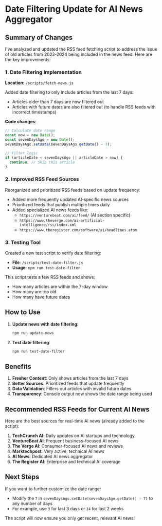 # Date Filtering Update for AI News Aggregator

## Summary of Changes

I've analyzed and updated the RSS feed fetching script to address the issue of old articles from 2023-2024 being included in the news feed. Here are the key improvements:

### 1. Date Filtering Implementation

**Location**: `/scripts/fetch-news.js`

Added date filtering to only include articles from the last 7 days:
- Articles older than 7 days are now filtered out
- Articles with future dates are also filtered out (to handle RSS feeds with incorrect timestamps)

**Code changes**:
```javascript
// Calculate date range
const now = new Date();
const sevenDaysAgo = new Date();
sevenDaysAgo.setDate(sevenDaysAgo.getDate() - 7);

// Filter logic
if (articleDate < sevenDaysAgo || articleDate > now) {
  continue; // Skip this article
}
```

### 2. Improved RSS Feed Sources

Reorganized and prioritized RSS feeds based on update frequency:
- Added more frequently updated AI-specific news sources
- Prioritized feeds that publish multiple times daily
- Added specialized AI news feeds like:
  - `https://venturebeat.com/ai/feed/` (AI section specific)
  - `https://www.theverge.com/ai-artificial-intelligence/rss/index.xml`
  - `https://www.theregister.com/software/ai/headlines.atom`

### 3. Testing Tool

Created a new test script to verify date filtering:
- **File**: `/scripts/test-date-filter.js`
- **Usage**: `npm run test-date-filter`

This script tests a few RSS feeds and shows:
- How many articles are within the 7-day window
- How many are too old
- How many have future dates

## How to Use

1. **Update news with date filtering**:
   ```bash
   npm run update-news
   ```

2. **Test date filtering**:
   ```bash
   npm run test-date-filter
   ```

## Benefits

1. **Fresher Content**: Only shows articles from the last 7 days
2. **Better Sources**: Prioritized feeds that update frequently
3. **Data Validation**: Filters out articles with invalid future dates
4. **Transparency**: Console output now shows the date range being used

## Recommended RSS Feeds for Current AI News

Here are the best sources for real-time AI news (already added to the script):

1. **TechCrunch AI**: Daily updates on AI startups and technology
2. **VentureBeat AI**: Frequent business-focused AI news
3. **The Verge AI**: Consumer-focused AI news and reviews
4. **Marktechpost**: Very active, technical AI news
5. **AI News**: Dedicated AI news aggregator
6. **The Register AI**: Enterprise and technical AI coverage

## Next Steps

If you want to further customize the date range:
- Modify the `7` in `sevenDaysAgo.setDate(sevenDaysAgo.getDate() - 7)` to any number of days
- For example, use `3` for last 3 days or `14` for last 2 weeks

The script will now ensure you only get recent, relevant AI news!